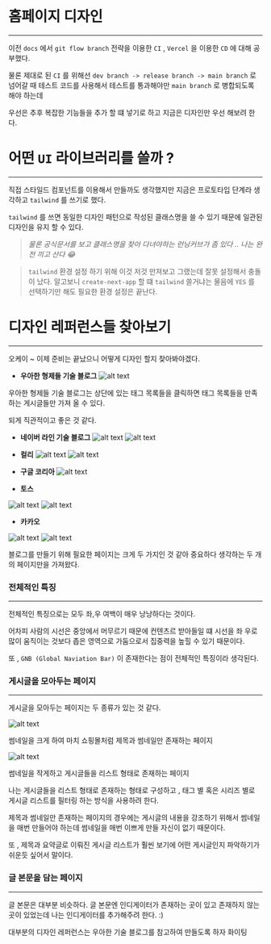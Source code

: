 # 홈페이지 디자인

---

이전 `docs` 에서 `git flow branch` 전략을 이용한 `CI` , `Vercel` 을 이용한 `CD` 에 대해 공부했다.

물론 제대로 된 `CI` 를 위해선 `dev branch -> release branch -> main branch` 로 넘어갈 때 테스트 코드를 사용해서 테스트를 통과해야만 `main branch` 로 병합되도록 해야 하는데

우선은 추후 복잡한 기능들을 추가 할 떄 넣기로 하고 지금은 디자인만 우선 해보려 한다.

# 어떤 `UI` 라이브러리를 쓸까 ?

---

직접 스타일드 컴포넌트를 이용해서 만들까도 생각했지만 지금은 프로토타입 단계라 생각하고 `tailwind` 를 쓰기로 했다.

`tailwind` 를 쓰면 동일한 디자인 패턴으로 작성된 클래스명을 쓸 수 있기 때문에 일관된 디자인을 유지 할 수 있다.

> _물론 공식문서를 보고 클래스명을 찾아 다녀야하는 런닝커브가 좀 있다 .. 나는 완전 끼고 산다 😂_

> `tailwind` 환경 설정 하기 위해 이것 저것 만져보고 그랬는데 잘못 설정해서 충돌이 났다.
> 알고보니 `create-next-app` 할 떄 `tailwind` 쓸거냐는 물음에 `YES` 를 선택하기만 해도 필요한 환경 설정은 끝난다.

# 디자인 레퍼런스들 찾아보기

---

오케이 ~ 이제 준비는 끝났으니 어떻게 디자인 할지 찾아봐야겠다.

- **우아한 형제들 기술 블로그**
  ![alt text](image.png)

우아한 형제들 기술 블로그는 상단에 있는 태그 목록들을 클릭하면 태그 목록들을 만족하는 게시글들만 가져 올 수 있다.

되게 직관적이고 좋은 것 같다.

- **네이버 라인 기술 블로그**
  ![alt text](image-1.png)
  ![alt text](image-2.png)

- **컬리**
  ![alt text](image-7.png)
  ![alt text](image-3.png)

- **구글 코리아**
  ![alt text](image-4.png)

- **토스**

![alt text](image-5.png)
![alt text](image-6.png)

- **카카오**

![alt text](image-8.png)
![alt text](image-9.png)

블로그를 만들기 위해 필요한 페이지는 크게 두 가지인 것 같아 중요하다 생각하는 두 개의 페이지만을 가져왔다.

### 전체적인 특징

---

전체적인 특징으로는 모두 좌,우 여백이 매우 낭낭하다는 것이다.

어차피 사람의 시선은 중앙에서 머무르기 때문에 컨텐츠르 받아들일 떄 시선을 좌 우로 많이 움직이는 것보다 좁은 영역으로 가둠으로서 집중력을 높힐 수 있기 때문이다.

또 , `GNB (Global Naviation Bar)` 이 존재한다는 점이 전체적인 특징이라 생각된다.

### 게시글을 모아두는 페이지

---

게시글을 모아두는 페이지는 두 종류가 있는 것 같다.

![alt text](image-1.png)

썸네일을 크게 하여 마치 쇼핑몰처럼 제목과 썸네일만 존재하는 페이지

![alt text](image-8.png)

썸네일을 작게하고 게시글들을 리스트 형태로 존재하는 페이지

나는 게시글들을 리스트 형태로 존재하는 형태로 구성하고 , 태그 별 혹은 시리즈 별로 게시글 리스트를 필터링 하는 방식을 사용하려 한다.

제목과 썸네일만 존재하는 페이지의 경우에는 게시글의 내용을 강조하기 위해서 썸네일을 매번 만들어야 하는데 썸네일을 매번 이쁘게 만들 자신이 없기 때문이다.

또 , 제목과 요약글로 이뤄진 게시글 리스트가 훨씬 보기에 어떤 게시글인지 파악하기가 쉬운듯 싶어서 말이다.

### 글 본문을 담는 페이지

---

글 본문은 대부분 비슷하다. 글 본문엔 인디게이터가 존재하는 곳이 있고 존재하지 않는 곳이 있었는데 나는 인디게이터를 추가해주려 한다. :)

대부분의 디자인 레퍼런스는 우아한 기술 블로그를 참고하여 만들도록 하자 화이팅
